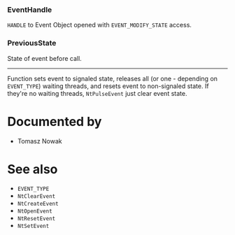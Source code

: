 ### EventHandle

`HANDLE` to Event Object opened with `EVENT_MODIFY_STATE` access.

### PreviousState

State of event before call.

---

Function sets event to signaled state, releases all (or one - depending on `EVENT_TYPE`) waiting threads, and resets event to non-signaled state. If they're no waiting threads, `NtPulseEvent` just clear event state.

# Documented by

* Tomasz Nowak

# See also

* `EVENT_TYPE`
* `NtClearEvent`
* `NtCreateEvent`
* `NtOpenEvent`
* `NtResetEvent`
* `NtSetEvent`
